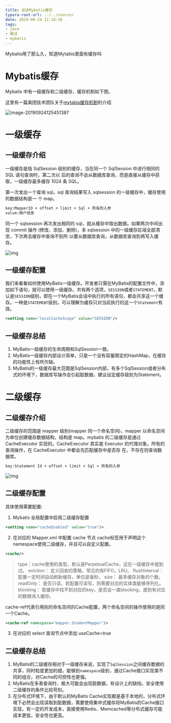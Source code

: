 ```yaml
---
title: 谈谈Mybatis缓存
typora-root-url: ../../source/
date: 2019-09-24 11:18:36
tags:
- java
- 面试
- mybatis
---
```


Mybatis用了那么久，知道Mytabis里面有缓存吗

<!--more-->

# Mybatis缓存

Mybatis 中有一级缓存和二级缓存，缓存机制如下图。

这里有一篇美团技术团队关于[mytabis缓存机制](https://tech.meituan.com/2018/01/19/mybatis-cache.html)的介绍

![image-20190924125451387](/imgs/image-20190924125451387.png)

# 一级缓存

## 一级缓存介绍

一级缓存是指 SqlSession 级别的缓存，当在同一个 SqlSession 中进行相同的 SQL 语句查询时，第二次以
后的查询不会从数据库查询，而是直接从缓存中获取，一级缓存最多缓存 1024 条 SQL。

第一次发出一个查询 sql，sql 查询结果写入 sqlsession 的一级缓存中，缓存使用的数据结构是一 个 map。
```bash
key:MapperID + offset + limit + Sql + 所有的入参 
value:用户信息 
```
同一个 sqlsession 再次发出相同的 sql，就从缓存中取出数据。如果两次中间出现 commit 操作 (修改、添加、删除)，本 sqlsession 中的一级缓存区域全部清空，下次再去缓存中查询不到所 以要从数据库查询，从数据库查询到再写入缓存。 

![img](/imgs/6e38df6a.jpg)

## 一级缓存配置

我们来看看如何使用MyBatis一级缓存。开发者只需在MyBatis的配置文件中，添加如下语句，就可以使用一级缓存。共有两个选项，`SESSION`或者`STATEMENT`，默认是`SESSION`级别，即在一个MyBatis会话中执行的所有语句，都会共享这一个缓存。一种是`STATEMENT`级别，可以理解为缓存只对当前执行的这一个`Statement`有效。

```xml
<setting name="localCacheScope" value="SESSION"/>
```

## 一级缓存总结

1. MyBatis一级缓存的生命周期和SqlSession一致。
2. MyBatis一级缓存内部设计简单，只是一个没有容量限定的HashMap，在缓存的功能性上有所欠缺。
3. MyBatis的一级缓存最大范围是SqlSession内部，有多个SqlSession或者分布式的环境下，数据库写操作会引起脏数据，建议设定缓存级别为Statement。

# 二级缓存

## 二级缓存介绍

二级缓存的范围是 mapper 级别(mapper 同一个命名空间)，mapper 以命名空间为单位创建缓存数据结构，结构是 map。mybatis 的二级缓存是通过 CacheExecutor 实现的。CacheExecutor 其实是 Executor 的代理对象。所有的查询操作，在 CacheExecutor 中都会先匹配缓存中是否存 在，不存在则查询数据库。

```bash
key:Statement Id + offset + limit + Sql + 所有的入参 
```
![img](/imgs/28399eba.png)

## 二级缓存配置

具体使用需要配置: 

1. Mybatis 全局配置中启用二级缓存配置
```xml
<setting name="cacheEnabled" value="true"/>
```
2. 在对应的 Mapper.xml 中配置 cache 节点 
cache标签用于声明这个namespace使用二级缓存，并且可以自定义配置。
```xml
<cache/>
```
>type：cache使用的类型，默认是PerpetualCache，这在一级缓存中提到过。
>eviction： 定义回收的策略，常见的有FIFO，LRU。
>flushInterval： 配置一定时间自动刷新缓存，单位是毫秒。
>size： 最多缓存对象的个数。
>readOnly： 是否只读，若配置可读写，则需要对应的实体类能够序列化。
>blocking： 若缓存中找不到对应的key，是否会一直blocking，直到有对应的数据进入缓存。

cache-ref代表引用别的命名空间的Cache配置，两个命名空间的操作使用的是同一个Cache。
```xml
<cache-ref namespace="mapper.StudentMapper"/>
```
3. 在对应的 select 查询节点中添加 useCache=true 

## 二级缓存总结

1. MyBatis的二级缓存相对于一级缓存来说，实现了`SqlSession`之间缓存数据的共享，同时粒度更加的细，能够到`namespace`级别，通过Cache接口实现类不同的组合，对Cache的可控性也更强。
2. MyBatis在多表查询时，极大可能会出现脏数据，有设计上的缺陷，安全使用二级缓存的条件比较苛刻。
3. 在分布式环境下，由于默认的MyBatis Cache实现都是基于本地的，分布式环境下必然会出现读取到脏数据，需要使用集中式缓存将MyBatis的Cache接口实现，有一定的开发成本，直接使用Redis、Memcached等分布式缓存可能成本更低，安全性也更高。